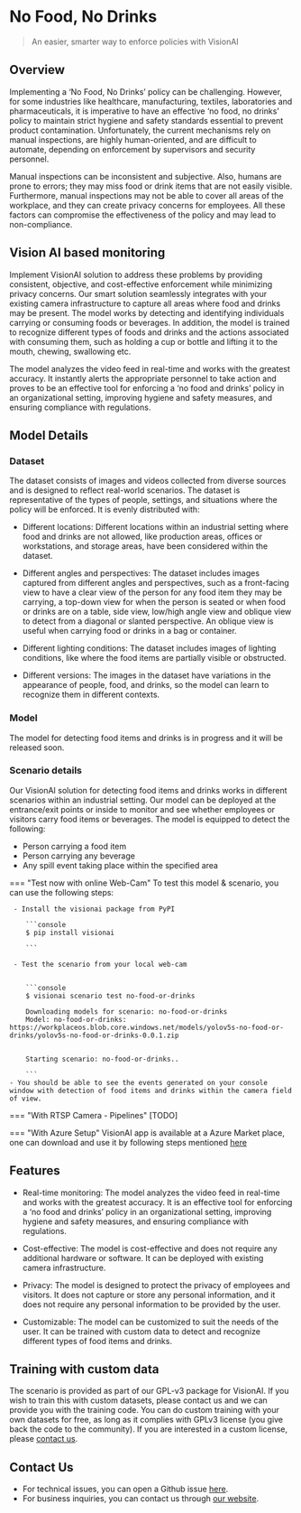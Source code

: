 # **No Food, No Drinks**

> An easier, smarter way to enforce policies with VisionAI

## Overview

Implementing a ‘No Food, No Drinks’ policy can be challenging. However, for some industries like healthcare, manufacturing, textiles, laboratories and pharmaceuticals, it is imperative to have an effective ‘no food, no drinks’ policy to maintain strict hygiene and safety standards essential to prevent product contamination. Unfortunately, the current mechanisms rely on manual inspections, are highly human-oriented, and are difficult to automate, depending on enforcement by supervisors and security personnel.

Manual inspections can be inconsistent and subjective. Also, humans are prone to errors; they may miss food or drink items that are not easily visible. Furthermore, manual inspections may not be able to cover all areas of the workplace, and they can create privacy concerns for employees. All these factors can compromise the effectiveness of the policy and may lead to non-compliance.

## Vision AI based monitoring

Implement VisionAI solution to address these problems by providing consistent, objective, and cost-effective enforcement while minimizing privacy concerns. Our smart solution seamlessly integrates with your existing camera infrastructure to capture all areas where food and drinks may be present. The model works by detecting and identifying individuals carrying or consuming foods or beverages. In addition, the model is trained to recognize different types of foods and drinks and the actions associated with consuming them, such as holding a cup or bottle and lifting it to the mouth, chewing, swallowing etc.

The model analyzes the video feed in real-time and works with the greatest accuracy. It instantly alerts the appropriate personnel to take action and proves to be an effective tool for enforcing a ‘no food and drinks’ policy in an organizational setting, improving hygiene and safety measures, and ensuring compliance with regulations.


## Model Details

### Dataset

The dataset consists of images and videos collected from diverse sources and is designed to reflect real-world scenarios. The dataset is representative of the types of people, settings, and situations where the policy will be enforced. It is evenly distributed with:
 
- Different locations: Different locations within an industrial setting where food and drinks are not allowed, like production areas, offices or workstations, and storage areas, have been considered within the dataset.
 
- Different angles and perspectives: The dataset includes images captured from different angles and perspectives, such as a front-facing view to have a clear view of the person for any food item they may be carrying, a top-down view for when the person is seated or when food or drinks are on a table, side view, low/high angle view and oblique view to detect from a diagonal or slanted perspective. An oblique view is useful when carrying food or drinks in a bag or container.
 
- Different lighting conditions: The dataset includes images of lighting conditions, like where the food items are partially visible or obstructed.
 
- Different versions: The images in the dataset have variations in the appearance of people, food, and drinks, so the model can learn to recognize them in different contexts.

### Model

The model for detecting food items and drinks is in progress and it will be released soon.


### Scenario details

Our VisionAI solution for detecting food items and drinks works in different scenarios within an industrial setting. Our model can be deployed at the entrance/exit points or inside to monitor and see whether employees or visitors carry food items or beverages. The model is equipped to detect the following:
- Person carrying a food item
- Person carrying any beverage
- Any spill event taking place within the specified area

=== "Test now with online Web-Cam"
     To test this model & scenario, you can use the following steps:

     - Install the visionai package from PyPI
     
        ```console
        $ pip install visionai
        
        ```
     
     - Test the scenario from your local web-cam
     

        ```console
        $ visionai scenario test no-food-or-drinks

        Downloading models for scenario: no-food-or-drinks
        Model: no-food-or-drinks: https://workplaceos.blob.core.windows.net/models/yolov5s-no-food-or-drinks/yolov5s-no-food-or-drinks-0.0.1.zip
        

        Starting scenario: no-food-or-drinks..

        ```
    - You should be able to see the events generated on your console window with detection of food items and drinks within the camera field of view.

=== "With RTSP Camera - Pipelines"
     [TODO]
 
=== "With Azure Setup"
     VisionAI app is available at a Azure Market place, one can download and use it by following steps mentioned [here](../overview/azure-managed-app.md)


## Features

- Real-time monitoring: The model analyzes the video feed in real-time and works with the greatest accuracy. It is an effective tool for enforcing a ‘no food and drinks’ policy in an organizational setting, improving hygiene and safety measures, and ensuring compliance with regulations.

- Cost-effective: The model is cost-effective and does not require any additional hardware or software. It can be deployed with existing camera infrastructure.

- Privacy: The model is designed to protect the privacy of employees and visitors. It does not capture or store any personal information, and it does not require any personal information to be provided by the user.

- Customizable: The model can be customized to suit the needs of the user. It can be trained with custom data to detect and recognize different types of food items and drinks.



## Training with custom data

The scenario is provided as part of our GPL-v3 package for VisionAI. If you wish to train this with custom datasets, please contact us and we can provide you with the training code. You can do custom training with your own datasets for free, as long as it complies with GPLv3 license (you give back the code to the community). If you are interested in a custom license, please [contact us](../company/contact.md).


## Contact Us

- For technical issues, you can open a Github issue [here](https://github.com/visionify/visionai).
- For business inquiries, you can contact us through [our website](https://visionify.ai/contact).
